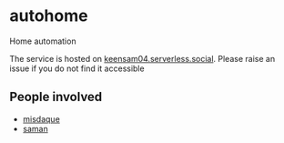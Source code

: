 # autohome
Home automation


The service is hosted on [keensam04.serverless.social](http://keensam04.serverless.social/ping).
Please raise an issue if you do not find it accessible

## People involved
- [misdaque](https://github.com/misdaque)
- [saman](https://github.com/keensam04)
